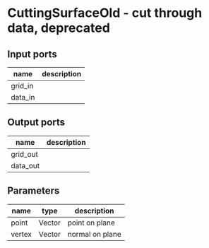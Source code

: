 [headline]:<>
CuttingSurfaceOld - cut through data, deprecated
================================================
[headline]:<>
[inputPorts]:<>
Input ports
-----------
|name|description|
|-|-|
|grid_in||
|data_in||


[inputPorts]:<>
[outputPorts]:<>
Output ports
------------
|name|description|
|-|-|
|grid_out||
|data_out||


[outputPorts]:<>
[parameters]:<>
Parameters
----------
|name|type|description|
|-|-|-|
|point|Vector|point on plane|
|vertex|Vector|normal on plane|

[parameters]:<>
>
